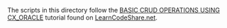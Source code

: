 The scripts in this directory follow the [BASIC CRUD OPERATIONS USING CX_ORACLE](https://learncodeshare.net/2015/06/02/basic-crud-operations-using-cx_oracle/) tutorial found on [LearnCodeShare.net](https://learncodeshare.net).
